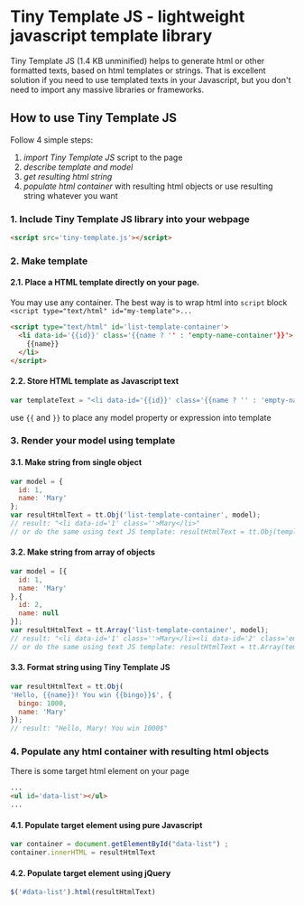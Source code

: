 # Tiny Template JS - lightweight javascript template library
Tiny Template JS (1.4 KB unminified) helps to generate html or other formatted texts, based on html templates or strings.
That is excellent solution if you need to use templated texts in your Javascript, but you don't need to import any massive libraries or frameworks.

## How to use Tiny Template JS
Follow 4 simple steps:
1. *import Tiny Template JS* script to the page
1. *describe template and model*
1. *get resulting html string*
1. *populate html container* with resulting html objects or use resulting string whatever you want

### 1. Include Tiny Template JS library into your webpage
```html
<script src='tiny-template.js'></script>
```
### 2. Make template 
#### 2.1. Place a HTML template directly on your page. 
You may use any container. The best way is to wrap html into `script` block `<script type="text/html" id="my-template">...`
```html
<script type="text/html" id='list-template-container'>
  <li data-id='{{id}}' class='{{name ? '' : 'empty-name-container'}}'>
    {{name}}
  </li>
</script>
```
#### 2.2. Store HTML template as Javascript text 
```javascript
var templateText = "<li data-id='{{id}}' class='{{name ? '' : 'empty-name-container'}}'>{{name}}</li>";
```
use `{{` and `}}` to place any model property or expression into template
### 3. Render your model using template 
  #### 3.1. Make string from single object  
  ```javascript
  var model = {
    id: 1,
    name: 'Mary'
  };
  var resultHtmlText = tt.Obj('list-template-container', model);
  // result: "<li data-id='1' class=''>Mary</li>"
  // or do the same using text JS template: resultHtmlText = tt.Obj(templateText, model); 
  ```
  #### 3.2. Make string from array of objects
  ```javascript
  var model = [{
    id: 1,
    name: 'Mary'
  },{
    id: 2,
    name: null
  }];
  var resultHtmlText = tt.Array('list-template-container', model);
  // result: "<li data-id='1' class=''>Mary</li><li data-id='2' class='empty-name-container'></li>"
  // or do the same using text JS template: resultHtmlText = tt.Array(templateText, model); 
  ```
  #### 3.3. Format string using Tiny Template JS
  ```javascript
  var resultHtmlText = tt.Obj(
  'Hello, {{name}}! You win {{bingo}}$', {
    bingo: 1000,
    name: 'Mary'
  });
  // result: "Hello, Mary! You win 1000$"
  ```
### 4. Populate any html container with resulting html objects
There is some target html element on your page
```html
...
<ul id='data-list'></ul>
...
```
#### 4.1. Populate target element using pure Javascript
```javascript
var container = document.getElementById("data-list") ;
container.innerHTML = resultHtmlText
```
#### 4.2. Populate target element using jQuery
```javascript
$('#data-list').html(resultHtmlText)
```
